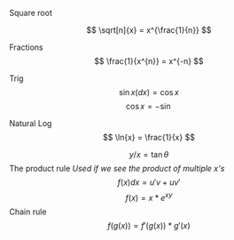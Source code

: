 
Square root

$$
\sqrt[n]{x} = x^{\frac{1}{n}}
$$


Fractions
$$
\frac{1}{x^{n}} = x^{-n}
$$

Trig
$$
\sin{x}(dx) = \cos{x}
$$
$$
\cos{x} = -\sin
$$


Natural Log
$$
\ln{x} = \frac{1}{x}
$$

$$
y/x = \tan{\theta}
$$
The product rule
*Used if we see the product of multiple x's*
$$
f(x)dx = u'v + uv'
$$
$$ 
f(x) = x * e^{xy}
$$Chain rule
$$
f(g(x)) = f'(g(x)) * g'(x)
$$